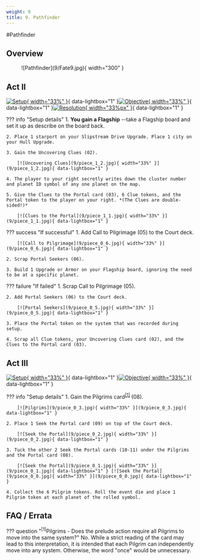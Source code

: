 ```yaml
---
weight: 9
title: 9. Pathfinder
---
```

#Pathfinder
## Overview
<figure markdown="span">
![Pathfinder](9/Fate9.jpg){ width="300" }
</figure>

## Act II

[![Setup](9/piece_1_3.jpg){ width="33%" }](9/piece_1_3.jpg){ data-lightbox="1" }[![Objective](9/back_1_3.jpg){ width="33%" }](9/back_1_3.jpg){ data-lightbox="1" }[![Resolution](9/piece_1_0.jpg){ width="33%px" }](9/piece_1_0.jpg){ data-lightbox="1" }

??? info "Setup details"
    1. **You gain a Flagship** --take a Flagship board and set it up as describe on the board back.
    
    2. Place 1 starport on your Slipstream Drive Upgrade. Place 1 city on your Hull Upgrade.
    
    3. Gain the Uncovering Clues (02).
    
        [![Uncovering Clues](9/piece_1_2.jpg){ width="33%" }](9/piece_1_2.jpg){ data-lightbox="1" }
    
    4. The player to your right secretly writes down the cluster number and planet ID symbol of any one planet on the map.
    
    5. Give the Clues to the Portal card (03), 6 Clue tokens, and the Portal token to the player on your right. *(The Clues are double-sided!)*

        [![Clues to the Portal](9/piece_1_1.jpg){ width="33%" }](9/piece_1_1.jpg){ data-lightbox="1" }

??? success "If successful"
    1. Add Call to Pilgrimage (05) to the Court deck.
    
        [![Call to Pilgrimage](9/piece_0_6.jpg){ width="33%" }](9/piece_0_6.jpg){ data-lightbox="1" }
    
    2. Scrap Portal Seekers (06).
    
    3. Build 1 Upgrade or Armor on your Flagship board, ignoring the need to be at a specific planet.

??? failure "If failed"
    1. Scrap Call to Pilgrimage (05).
    
    2. Add Portal Seekers (06) to the Court deck.
    
        [![Portal Seekers](9/piece_0_5.jpg){ width="33%" }](9/piece_0_5.jpg){ data-lightbox="1" }

    3. Place the Portal token on the system that was recorded during setup.
    
    4. Scrap all Clue tokens, your Uncovering Clues card (02), and the Clues to the Portal card (03).

## Act III

[![Setup](9/piece_0_4.jpg){ width="33%" }](9/piece_0_4.jpg){ data-lightbox="1" }[![Objective](9/back_0_4.jpg){ width="33%" }](9/back_0_4.jpg){ data-lightbox="1" }

??? info "Setup details"
    1. Gain the Pilgrims card<sup><a href="#faq1">[1]</a></sup> (08).

        [![Pilgrims](9/piece_0_3.jpg){ width="33%" }](9/piece_0_3.jpg){ data-lightbox="1" }
    
    2. Place 1 Seek the Portal card (09) on top of the Court deck.

        [![Seek the Portal](9/piece_0_2.jpg){ width="33%" }](9/piece_0_2.jpg){ data-lightbox="1" }
    
    3. Tuck the other 2 Seek the Portal cards (10-11) under the Pilgrims and the Portal card (08).

        [![Seek the Portal](9/piece_0_1.jpg){ width="33%" }](9/piece_0_1.jpg){ data-lightbox="1" } [![Seek the Portal](9/piece_0_0.jpg){ width="33%" }](9/piece_0_0.jpg){ data-lightbox="1" }
    
    4. Collect the 6 Pilgrim tokens. Roll the event die and place 1 Pilgrim token at each planet of the rolled symbol.

## FAQ / Errata

??? question "<sup>[1]</sup>Pilgrims - Does the prelude action require all Pilgrims to move into the same system?"
    <a id="faq1"></a>No. While a strict reading of the card may lead to this interpretation, it is intended that each Pilgrim can independently move into any system. Otherwise, the word "once" would be unnecessary.